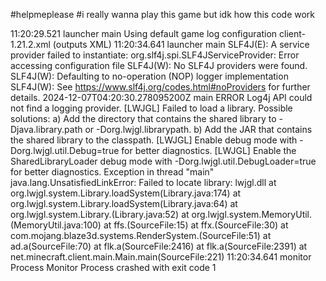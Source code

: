 #helpmeplease
#i really wanna play this game but idk how this code work


11:20:29.521
launcher
main
Using default game log configuration client-1.21.2.xml (outputs XML)
11:20:34.641
launcher
main
SLF4J(E): A service provider failed to instantiate:
org.slf4j.spi.SLF4JServiceProvider: Error accessing configuration file
SLF4J(W): No SLF4J providers were found.
SLF4J(W): Defaulting to no-operation (NOP) logger implementation
SLF4J(W): See https://www.slf4j.org/codes.html#noProviders for further details.
2024-12-07T04:20:30.278095200Z main ERROR Log4j API could not find a logging provider.
[LWJGL] Failed to load a library. Possible solutions:
	a) Add the directory that contains the shared library to -Djava.library.path or -Dorg.lwjgl.librarypath.
	b) Add the JAR that contains the shared library to the classpath.
[LWJGL] Enable debug mode with -Dorg.lwjgl.util.Debug=true for better diagnostics.
[LWJGL] Enable the SharedLibraryLoader debug mode with -Dorg.lwjgl.util.DebugLoader=true for better diagnostics.
Exception in thread "main" java.lang.UnsatisfiedLinkError: Failed to locate library: lwjgl.dll
	at org.lwjgl.system.Library.loadSystem(Library.java:174)
	at org.lwjgl.system.Library.loadSystem(Library.java:64)
	at org.lwjgl.system.Library.<clinit>(Library.java:52)
	at org.lwjgl.system.MemoryUtil.<clinit>(MemoryUtil.java:100)
	at ffs.<clinit>(SourceFile:15)
	at ffx.<init>(SourceFile:30)
	at com.mojang.blaze3d.systems.RenderSystem.<clinit>(SourceFile:51)
	at ad.a(SourceFile:70)
	at flk.a(SourceFile:2416)
	at flk.a(SourceFile:2391)
	at net.minecraft.client.main.Main.main(SourceFile:221)
11:20:34.641
monitor
Process Monitor
Process crashed with exit code 1
